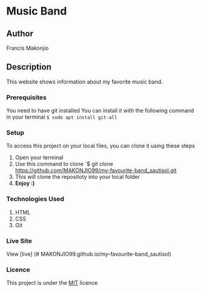 # Music Band
## Author
Francis Makonjio
## Description
This website shows information about my favorite music band. 
### Prerequisites
You need to have git installed
You can install it with the following command in your terminal
`$ sudo apt install git-all`
### Setup
To access this project on your local files, you can clone it using these steps
1. Open your terminal
1. Use this command to clone `$ git clone https://github.com/MAKONJIO99/my-favourite-band_sautisol.git
1. This will clone the repositoty into your local folder
1. __Enjoy :)__
### Technologies Used
1. HTML
1. CSS
1. Git
### Live Site
View [live] (# MAKONJIO99.github.io/my-favourite-band_sautisol)
### Licence
This project is under the  [MIT](LICENSE) licence